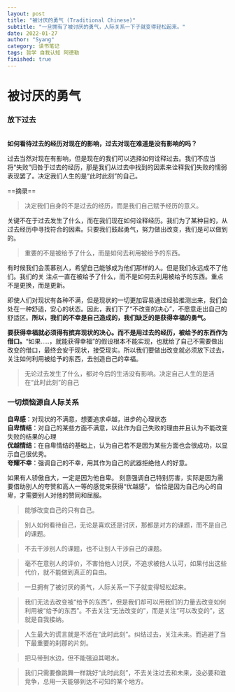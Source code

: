 ```yaml
---
layout: post
title: "被讨厌的勇气 (Traditional Chinese)"
subtitle: "一旦拥有了被讨厌的勇气，人际关系一下子就变得轻松起来。"
date: 2022-01-27
author: "Syang"
category: 读书笔记
tags: 哲学 自我认知 阿德勒
finished: true
---
```

# 被讨厌的勇气
###  放下过去

<br>**如何看待过去的经历对现在的影响，过去对现在难道是没有影响的吗？**
<br>

过去当然对现在有影响，但是现在的我们可以选择如何诠释过去。我们不应当将“失败”归咎于过去的经历，那是我们从过去中找到的因素来诠释我们失败的懦弱表现罢了。决定我们人生的是“此时此刻”的自己。

==摘录==

> 决定我们自身的不是过去的经历，而是我们自己赋予经历的意义。

关键不在于过去发生了什么，而在我们现在如何诠释经历。我们为了某种目的，从过去经历中寻找符合的因素。只要我们鼓起勇气，努力做出改变，我们是可以做到的。

> 重要的不是被给予了什么，而是如何去利用被给予的东西。

有时候我们会羡慕别人，希望自己能够成为他们那样的人。但是我们永远成不了他们。我们的关
注点一直在被给予了什么，而不是如何去利用被给予的东西。重点不是更换，而是更新。

即使人们对现状有各种不满，但是现状的一切更加容易通过经验推测出来，我们会处在一种舒适，安心的状态。因此，我们下了“不改变的决心”，不愿意走出自己的舒适区。**所以，我们的不幸是自己造成的，我们缺乏的是获得幸福的勇气。**

**要获得幸福就必须得有摈弃现状的决心。而不是用过去的经历，被给予的东西作为借口。**“如果.....，就能获得幸福”的假设根本不能实现，也就给了自己不需要做出改变的借口，最终会安于现状，接受现实。所以我们要做出改变就必须放下过去，关注如何利用被给予的东西，去创造自己的幸福。

> 无论过去发生了什么，都对今后的生活没有影响。决定自己人生的是活在“此时此刻”的自己


### 一切烦恼源自人际关系

**自卑感**：对现状的不满意，想要追求卓越，进步的心理状态
<br>
**自卑情结**：对自己的某些方面不满意，以此作为自己失败的理由并且认为不能改变失败的结果的心理
<br>
**优越情结**：在自卑情结的基础上，认为自己若不是因为某些方面也会很成功，以显示自己很优秀。
<br>
**夸耀不幸**：强调自己的不幸，用其作为自己的武器拒绝他人的好意。

如果有人骄傲自大，一定是因为他自卑。
刻意强调自己特别厉害，实际是因为需要借助别人的夸赞和高人一等的感觉来获得“优越感”，
恰恰是因为自己内心的自卑，才需要别人对他的赞同和屈服。




> 能够改变自己的只有自己。

> 别人如何看待自己，无论是喜欢还是讨厌，那都是对方的课题，而不是自己的课题。

> 不去干涉别人的课题，也不让别人干涉自己的课题。

> 毫不在意别人的评价，不害怕他人讨厌，不追求被他人认可，如果付出这些代价，就不能做到真正的自由。

> 一旦拥有了被讨厌的勇气，人际关系一下子就变得轻松起来。


> 我们无法去改变被“给予的东西”，但是我们却可以用我们的力量去改变如何利用被“给予的东西”。不去关注“无法改变的”，而是关注“可以改变的”，这就是自我接纳。

> 人生最大的谎言就是不活在“此时此刻”。纠结过去，关注未来。而逃避了当下最重要的刹那的片刻。


> 把马带到水边，但不能强迫其喝水。


> 我们只需要像跳舞一样跳好“此时此刻”，不去关注过去和未来，没必要和谁竞争，总用一天能够到达不可知的某个地方。

